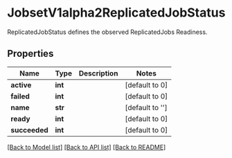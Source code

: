 # JobsetV1alpha2ReplicatedJobStatus

ReplicatedJobStatus defines the observed ReplicatedJobs Readiness.
## Properties
Name | Type | Description | Notes
------------ | ------------- | ------------- | -------------
**active** | **int** |  | [default to 0]
**failed** | **int** |  | [default to 0]
**name** | **str** |  | [default to '']
**ready** | **int** |  | [default to 0]
**succeeded** | **int** |  | [default to 0]

[[Back to Model list]](../README.md#documentation-for-models) [[Back to API list]](../README.md#documentation-for-api-endpoints) [[Back to README]](../README.md)



